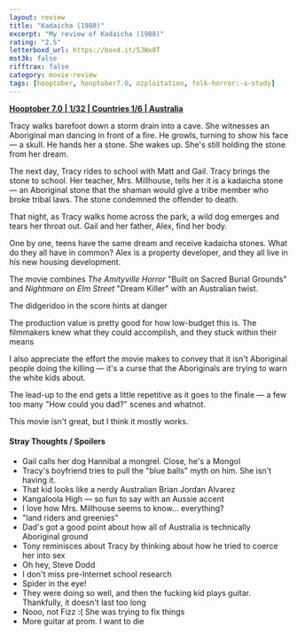 ```yaml
---
layout: review
title: "Kadaicha (1988)"
excerpt: "My review of Kadaicha (1988)"
rating: "2.5"
letterboxd_url: https://boxd.it/5JWx0T
mst3k: false
rifftrax: false
category: movie-review
tags: [hooptober, hooptober7.0, ozploitation, folk-horror:-a-study]
---
```


<b><a href="https://boxd.it/pOK5i/detail" title="Hooptober 7.0 | 1/32 | Countries 1/6 | Australia" target="_blank" rel="noopener">Hooptober 7.0 | 1/32 | Countries 1/6 | Australia</a></b>

Tracy walks barefoot down a storm drain into a cave. She witnesses an Aboriginal man dancing in front of a fire. He growls, turning to show his face — a skull. He hands her a stone. She wakes up. She's still holding the stone from her dream.

The next day, Tracy rides to school with Matt and Gail. Tracy brings the stone to school. Her teacher, Mrs. Millhouse, tells her it is a kadaicha stone — an Aboriginal stone that the shaman would give a tribe member who broke tribal laws. The stone condemned the offender to death.

That night, as Tracy walks home across the park, a wild dog emerges and tears her throat out. Gail and her father, Alex, find her body.

One by one, teens have the same dream and receive kadaicha stones. What do they all have in common? Alex is a property developer, and they all live in his new housing development.

The movie combines <i>The Amityville Horror</i> "Built on Sacred Burial Grounds" and <i>Nightmare on Elm Street</i> "Dream Killer" with an Australian twist.

The didgeridoo in the score hints at danger

The production value is pretty good for how low-budget this is. The filmmakers knew what they could accomplish, and they stuck within their means

I also appreciate the effort the movie makes to convey that it isn't Aboriginal people doing the killing — it's a curse that the Aboriginals are trying to warn the white kids about.

The lead-up to the end gets a little repetitive as it goes to the finale — a few too many "How could you dad?" scenes and whatnot.

This movie isn't great, but I think it mostly works.

#### Stray Thoughts / Spoilers

- Gail calls her dog Hannibal a mongrel. Close, he's a Mongol
- Tracy's boyfriend tries to pull the "blue balls" myth on him. She isn't having it.
- That kid looks like a nerdy Australian Brian Jordan Alvarez
- Kangaloola High — so fun to say with an Aussie accent
- I love how Mrs. Millhouse seems to know... everything?
- "land riders and greenies"
- Dad's got a good point about how all of Australia is technically Aboriginal ground
- Tony reminisces about Tracy by thinking about how he tried to coerce her into sex
- Oh hey, Steve Dodd
- I don't miss pre-Internet school research
- Spider in the eye!
- They were doing so well, and then the fucking kid plays guitar. Thankfully, it doesn't last too long
- Nooo, not Fizz :( She was trying to fix things
- More guitar at prom. I want to die
